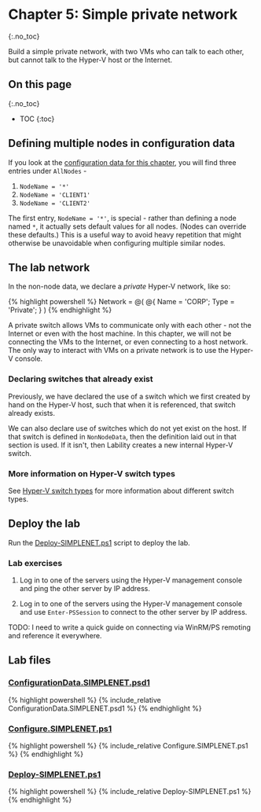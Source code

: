 # Chapter 5: Simple private network
{:.no_toc}

Build a simple private network,
with two VMs who can talk to each other,
but cannot talk to the Hyper-V host or the Internet.

## On this page
{:.no_toc}

* TOC
{:toc}

## Defining multiple nodes in configuration data

If you look at the [configuration data for this chapter](#configurationdatasimplenetpsd1),
you will find three entries under `AllNodes` -

1. `NodeName = '*'`
2. `NodeName = 'CLIENT1'`
3. `NodeName = 'CLIENT2'`

The first entry, `NodeName = '*'`, is special -
rather than defining a node named `*`,
it actually sets default values for all nodes.
(Nodes can override these defaults.)
This is a useful way to avoid heavy repetition that might otherwise be unavoidable
when configuring multiple similar nodes.

## The lab network

In the non-node data, we declare a _private_ Hyper-V network, like so:

{% highlight powershell %}
Network = @(
    @{ Name = 'CORP'; Type = 'Private'; }
)
{% endhighlight %}

A private switch allows VMs to communicate only with each other -
not the Internet or even with the host machine.
In this chapter, we will not be connecting the VMs to the Internet,
or even connecting to a host network.
The only way to interact with VMs on a private network is to use the Hyper-V console.

### Declaring switches that already exist

Previously, we have declared the use of a switch which we first created by hand on the Hyper-V host,
such that when it is referenced, that switch already exists.

We can also declare use of switches which do not yet exist on the host.
If that switch is defined in `NonNodeData`,
then the definition laid out in that section is used.
If it isn't, then Lability creates a new internal Hyper-V switch.

### More information on Hyper-V switch types

See [Hyper-V switch types](../99-Backmatter/Hyper-V-Concepts/switch-types/)
for more information about different switch types.

## Deploy the lab

Run the [Deploy-SIMPLENET.ps1](#deploy-simplenetps1) script to deploy the lab.

### Lab exercises

1.  Log in to one of the servers using the Hyper-V management console
    and ping the other server by IP address.

2.  Log in to one of the servers using the Hyper-V management console
    and use `Enter-PSSession` to connect to the other server by IP address.

TODO: I need to write a quick guide on connecting via WinRM/PS remoting and reference it everywhere.

## Lab files

### [ConfigurationData.SIMPLENET.psd1](https://github.com/mrled/lability-tutorial/tree/master/05-SimpleNetwork/ConfigurationData.SIMPLENET.psd1)

{% highlight powershell %}
{% include_relative ConfigurationData.SIMPLENET.psd1 %}
{% endhighlight %}

### [Configure.SIMPLENET.ps1](https://github.com/mrled/lability-tutorial/tree/master/05-SimpleNetwork/Configure.SIMPLENET.ps1)

{% highlight powershell %}
{% include_relative Configure.SIMPLENET.ps1 %}
{% endhighlight %}

### [Deploy-SIMPLENET.ps1](https://github.com/mrled/lability-tutorial/tree/master/05-SimpleNetwork/Deploy-SIMPLENET.ps1)

{% highlight powershell %}
{% include_relative Deploy-SIMPLENET.ps1 %}
{% endhighlight %}
